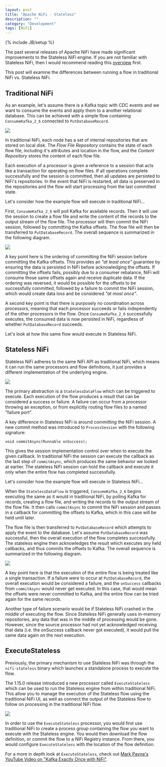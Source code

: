 ```yaml
---
layout: post
title: "Apache NiFi - Stateless"
description: ""
category: "Development"
tags: [NiFi]
---
```

{% include JB/setup %}

The past several releases of Apache NiFi have made significant improvements to the Stateless
NiFi engine. If you are not familiar with Stateless NiFi, then I would recommend reading this
[overview](https://github.com/apache/nifi/blob/main/nifi-stateless/nifi-stateless-assembly/README.md) first.

This post will examine the differences between running a flow in traditional NiFi vs. Stateless NiFi.

## Traditional NiFi

As an example, let's assume there is a Kafka topic with CDC events and we want to consume the
events and apply them to a another relational database. This can be achieved with a simple flow
containing `ConsumeKafka_2_6` connected to `PutDatabaseRecord`.

<img src="{{ BASE_PATH }}/assets/images/nifi-stateless/01-traditional-flow.png" class="img-responsive">

In traditional NiFi, each node has a set of internal repositories that are stored on local disk. The *Flow File Repository*
contains the state of each flow file, including it's attributes and location in the flow, and the *Content Repository*
stores the content of each flow file.

Each execution of a processor is given a reference to a session that acts like a transaction for operating on
flow files. If all operations complete successfully and the session is committed, then all updates are persisted to
NiFi's repositories. In the event that NiFi is restarted, all data is preserved in the repositories and the flow will
start processing from the last committed state.

Let's consider how the example flow will execute in traditional NiFi...

First, `ConsumeKafka_2_6` will poll Kafka for available records. Then it will use the session to create a flow file
and write the content of the records to the output stream of the flow file. The processor will then commit the NiFi
session, followed by committing the Kafka offsets. The flow file will then be transferred to `PutDatabaseRecord`. The
overall sequence is summarized in the following diagram.

<img src="{{ BASE_PATH }}/assets/images/nifi-stateless/02-traditional-sequence.png" class="img-responsive">

A key point here is the ordering of committing the NiFi session before committing the Kafka offsets. This provides an
*"at least once"* guarantee by ensuring the data is persisted in NiFi before acknowledging the offsets. If committing the
offsets fails, possibly due to a consumer rebalance, NiFi will consume those same offsets again and receive duplicate data.
If the ordering was reversed, it would be possible for the offsets to be successfully committed, followed by a failure to
commit the NiFi session, which would create data loss and be considered *"at most once"*.

A second key point is that there is purposely no coordination across processors, meaning that each processor succeeds or fails
independently of the other processors in the flow. Once `ConsumeKafka_2_6` successfully executes, the consumed data is now persisted
in NiFi, regardless of whether `PutDatabaseRecord` succeeds.

Let's look at how this same flow would execute in Stateless NiFi.

## Stateless NiFi

Stateless NiFi adheres to the same NiFi API as traditional NiFi, which means it can run the same processors and flow definitions,
it just provides a different implementation of the underlying engine.

<img src="{{ BASE_PATH }}/assets/images/nifi-stateless/03-stateless-flow.png" class="img-responsive">

The primary abstraction is a `StatelessDataFlow` which can be triggered to execute. Each execution of the flow
produces a result that can be considered a success or failure. A failure can occur from a processor throwing an exception,
or from explicitly routing flow files to a named "failure port".

A key difference in Stateless NiFi is around committing the NiFi session. A new commit method  was introduced
to `ProcessSession` with the following signature:

```
void commitAsync(Runnable onSuccess);
```

This gives the session implementation control over when to execute the given callback. In traditional NiFi the session can execute the
callback as the last step of `commitAsync`, which produces the same behavior we looked at earlier. The stateless NiFi session can
hold the callback and execute it only when the entire flow has completed successfully.

Let's consider how the example flow will execute in Stateless NiFi...

When the `StatelessDataFlow` is triggered, `ConsumeKafka_2_6` begins executing the same as it would in traditional NiFi, by polling
Kafka for records, creating a flow file, and writing the records to the output stream of the flow file. It then calls `commitAsync` to
commit the NiFi session and passes in a callback for committing the offsets to Kafka, which in this case will be held until later.

The flow file is then transferred to `PutDatabaseRecord` which attempts to apply the event to the database. Let's assume
`PutDatabaseRecord` was successful, then the overall execution of the flow completes successfully. The stateless engine then
acknowledges the result which executes any held callbacks, and thus commits the offsets to Kafka. The overall sequence is
summarized in the following diagram.

<img src="{{ BASE_PATH }}/assets/images/nifi-stateless/04-stateless-sequence.png" class="img-responsive">

A key point here is that the execution of the entire flow is being treated like a single transaction. If a failure were to occur at
`PutDatabaseRecord`, the overall execution would be considered a failure, and the `onSuccess` callbacks from `commitAsync`
would never get executed. In this case, that would mean the offsets were never committed to Kafka, and the entire flow can be tried
again for the same records.

Another type of failure scenario would be if Stateless NiFi crashed in the middle of executing the flow. Since Stateless NiFi generally
uses in-memory repositories, any data that was in the middle of processing would be gone. However, since the source processor had not yet
acknowledged receiving that data (i.e. the onSuccess callback never got executed), it would pull the same data again on the next execution.

## ExecuteStateless

Previously, the primary mechanism to use Stateless NiFi was through the `nifi-stateless` binary which launches a standalone process to
execute the flow.

The 1.15.0 release introduced a new processor called `ExecuteStateless` which can be used to run the Stateless engine from within traditional
NiFi. This allow you to manage the execution of the Stateless flow using the traditional NiFi UI, as well as connect the output of the Stateless flow to follow on processing in the traditional NiFi flow.

<img src="{{ BASE_PATH }}/assets/images/nifi-stateless/05-execute-stateless.png" class="img-responsive">

In order to use the `ExecuteStateless` processor, you would first use traditional NiFi to create a process group containing the flow
you want to execute with the Stateless engine. You would then download the flow definition, or commit the flow to a NiFi Registry instance.
From there, you would configure `ExecuteStateless` with the location of the flow definition.

For a more in depth look at `ExecuteStateless`, check out [Mark Payne's YouTube Video on "Kafka Exactly Once with NiFi"](https://www.youtube.com/watch?v=VyzoD8eh-t0).
